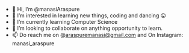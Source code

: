 - 👋 Hi, I’m @manasiAraspure
- 👀 I’m interested in learning new things, coding and dancing 😛
- 🌱 I’m currently learning Computer Science
- 💞️ I’m looking to collaborate on anything opportunity to learn.
- 📫 Do reach me on @araspuremanasi@gmail.com and On Instagram: manasi_araspure

<!---
manasiAraspure/manasiAraspure is a ✨ special ✨ repository because its `README.md` (this file) appears on your GitHub profile.
You can click the Preview link to take a look at your changes.
--->
